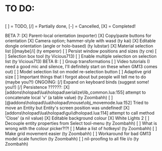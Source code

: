 # **TO DO:** #
```xml

```
[ ] = TODO, [/] = Partially done, [-] = Cancelled, [X] = Completed!

BETA 7:
[X] Parent-local orientation (exporter)
[X] Copy/paste buttons for orientation
[X] Camera option; hammer-style with wasd (ty kai)
[X] Editable dongle orientation (angle or holo-based) (ty lubstar)
[X] Material selection list [i]maybe[/i] (ty emperor)
[ ] Persist window positions and sizes (ty cre)
[ ] Selection box tool (ty Vicious713)
[ ] Enable multiple selection on selection list (ty Vicious713)
BETA 8:
[ ] Group transformations
[ ] Video tutorials (I need a good mic and silence, I'll definitely start on these when GM13 comes out)
[ ] Model selection list on model re-selection button
[ ] Adaptive grid size
[ ] Important things that I forgot about but people will tell me to do (maybe you?!)
ONGOING:
[/] Expand on keyboard binds (suggest some! you!!)
[/] Persistence
??????:
[X] [addons\holopad\lua\holopad\serialize\lib_common.lua:155] attempt to concatenate local 'v' (a table value) (ty Zoombahh)
[ ] [@addons\holopad\lua\holopad\mouse\obj_movemode.lua:152] Tried to move an Entity but Entity's screen position was undefined!
[X] [addons\holopad\lua\holopad\gui\dholopad.lua:114] attempt to call method 'Close' (a nil value)
[X] Editable background colour
[X] White Lights 2
[ ] Decouple entity properties from Select tool-menu (ty Zoombahh)
[ ] What is wrong with the colour picker?!?!
[ ] Make a list of hotkeys! (ty Zoombahh)
[ ] Make grid movement easier (ty Zoombahh)
[ ] Workaround for bad GM13 model scale function (ty Zoombahh)
[ ] nil-proofing to all file i/o (ty Zoombahh)
```
```